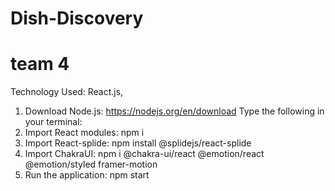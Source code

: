 # Dish-Discovery

# team 4

Technology Used: React.js,

1. Download Node.js: https://nodejs.org/en/download
   Type the following in your terminal:
3. Import React modules: npm i
4. Import React-splide: npm install @splidejs/react-splide
5. Import ChakraUI: npm i @chakra-ui/react @emotion/react @emotion/styled framer-motion
6. Run the application: npm start
